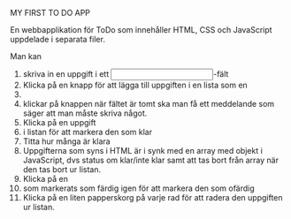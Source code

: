 MY FIRST TO DO APP

En webbapplikation för ToDo som innehåller HTML, CSS och JavaScript uppdelade i separata filer.

Man kan 

1. skriva in en uppgift i ett <input>-fält
2. Klicka på en knapp för att lägga till uppgiften i en lista som en <li>
3. klickar på knappen när fältet är tomt ska man få ett meddelande som säger att man måste skriva något.
4. Klicka på en uppgift <li> i listan för att markera den som klar 
5. Titta hur många är klara
6. Uppgifterna som syns i HTML är i synk med en array med objekt i JavaScript, dvs status om klar/inte klar samt att tas bort från array när den tas bort ur listan.
7. Klicka på en <li> som markerats som färdig igen för att markera den som ofärdig
8. Klicka på en liten papperskorg på varje rad för att radera den uppgiften ur listan.

